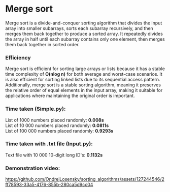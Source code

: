 # Merge sort
Merge sort is a divide-and-conquer sorting algorithm that divides the input array into smaller subarrays, sorts each subarray recursively, and then merges them back together to produce a sorted array. It repeatedly divides the array in half until each subarray contains only one element, then merges them back together in sorted order.

### Efficiency
Merge sort is efficient for sorting large arrays or lists because it has a stable time complexity of **O(nlog n)** for both average and worst-case scenarios. It is also efficient for sorting linked lists due to its sequential access pattern. Additionally, merge sort is a stable sorting algorithm, meaning it preserves the relative order of equal elements in the input array, making it suitable for applications where maintaining the original order is important.

### Time taken (Simple.py):
List of 1000 numbers placed randomly: **0.008s**  
List of 10 000 numbers placed randomly: **0.0811s**  
List of 100 000 numbers placed randomly: **0.9293s**  

### Time taken with .txt file (Input.py):
Text file with 10 000 10-digit long ID's: **0.1132s**

### Demonstration video:
https://github.com/OndrejLosensky/sorting_algorithms/assets/127244546/2ff78593-33a5-4176-855b-280ca5d9cc04


